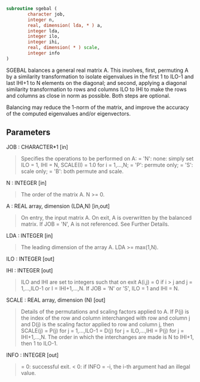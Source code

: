 ```fortran
subroutine sgebal (
        character job,
        integer n,
        real, dimension( lda, * ) a,
        integer lda,
        integer ilo,
        integer ihi,
        real, dimension( * ) scale,
        integer info
)
```

SGEBAL balances a general real matrix A.  This involves, first,
permuting A by a similarity transformation to isolate eigenvalues
in the first 1 to ILO-1 and last IHI+1 to N elements on the
diagonal; and second, applying a diagonal similarity transformation
to rows and columns ILO to IHI to make the rows and columns as
close in norm as possible.  Both steps are optional.

Balancing may reduce the 1-norm of the matrix, and improve the
accuracy of the computed eigenvalues and/or eigenvectors.

## Parameters
JOB : CHARACTER\*1 [in]
> Specifies the operations to be performed on A:
> = 'N':  none:  simply set ILO = 1, IHI = N, SCALE(I) = 1.0
> for i = 1,...,N;
> = 'P':  permute only;
> = 'S':  scale only;
> = 'B':  both permute and scale.

N : INTEGER [in]
> The order of the matrix A.  N >= 0.

A : REAL array, dimension (LDA,N) [in,out]
> On entry, the input matrix A.
> On exit,  A is overwritten by the balanced matrix.
> If JOB = 'N', A is not referenced.
> See Further Details.

LDA : INTEGER [in]
> The leading dimension of the array A.  LDA >= max(1,N).

ILO : INTEGER [out]

IHI : INTEGER [out]
> ILO and IHI are set to integers such that on exit
> A(i,j) = 0 if i > j and j = 1,...,ILO-1 or I = IHI+1,...,N.
> If JOB = 'N' or 'S', ILO = 1 and IHI = N.

SCALE : REAL array, dimension (N) [out]
> Details of the permutations and scaling factors applied to
> A.  If P(j) is the index of the row and column interchanged
> with row and column j and D(j) is the scaling factor
> applied to row and column j, then
> SCALE(j) = P(j)    for j = 1,...,ILO-1
> = D(j)    for j = ILO,...,IHI
> = P(j)    for j = IHI+1,...,N.
> The order in which the interchanges are made is N to IHI+1,
> then 1 to ILO-1.

INFO : INTEGER [out]
> = 0:  successful exit.
> < 0:  if INFO = -i, the i-th argument had an illegal value.
